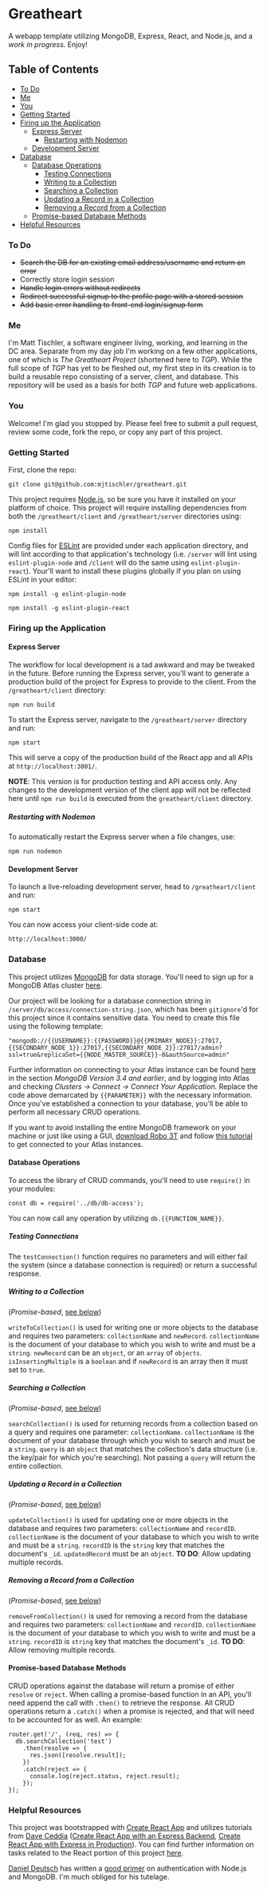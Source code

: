 # Greatheart
A webapp template utilizing MongoDB, Express, React, and Node.js, and a _work in progress_. Enjoy!

## Table of Contents

- [To Do](#to-do)
- [Me](#me)
- [You](#you)
- [Getting Started](#getting-started)
- [Firing up the Application](#firing-up-the-application)
  * [Express Server](#express-server)
    - [Restarting with Nodemon](#restarting-with-nodemon)
  * [Development Server](#development-server)
- [Database](#database)
  * [Database Operations](#database-operations)
    - [Testing Connections](#testing-connections)
    - [Writing to a Collection](#writing-to-a-collection)
    - [Searching a Collection](#searching-a-collection)
    - [Updating a Record in a Collection](#updating-a-record-in-a-collection)
    - [Removing a Record from a Collection](#removing-a-record-from-a-collection)
  * [Promise-based Database Methods](#promise-based-database-methods)
- [Helpful Resources](#helpful-resources)

### To Do
- ~~Search the DB for an existing email address/username and return an error~~
- Correctly store login session
- ~~Handle login errors without redirects~~
- ~~Redirect successful signup to the profile page with a stored session~~
- ~~Add basic error handling to front-end login/signup form~~

### Me

I'm Matt Tischler, a software engineer living, working, and learning in the DC area. Separate from my day job I'm working on a few other applications, one of which is _The Greatheart Project_ (shortened here to _TGP_). While the full scope of _TGP_ has yet to be fleshed out, my first step in its creation is to build a reusable repo consisting of a server, client, and database. This repository will be used as a basis for both _TGP_ and future web applications.

### You

Welcome! I'm glad you stopped by. Please feel free to submit a pull request, review some code, fork the repo, or copy any part of this project.

### Getting Started

First, clone the repo:

`git clone git@github.com:mjtischler/greatheart.git`

This project requires [Node.js](https://nodejs.org/en/download/), so be sure you have it installed on your platform of choice. This project will require installing dependencies from both the `/greatheart/client` and `/greatheart/server` directories using:

`npm install`

Config files for [ESLint](https://www.npmjs.com/package/eslint) are provided under each application directory, and will lint according to that application's technology (i.e. `/server` will lint using `eslint-plugin-node` and `/client` will do the same using `eslint-plugin-react`). Your'll want to install these plugins globally if you plan on using ESLint in your editor:

`npm install -g eslint-plugin-node`

`npm install -g eslint-plugin-react`

### Firing up the Application

#### Express Server

The workflow for local development is a tad awkward and may be tweaked in the future. Before running the Express server, you'll want to generate a production build of the project for Express to provide to the client. From the `/greatheart/client` directory:

`npm run build`

To start the Express server, navigate to the `/greatheart/server` directory and run:

`npm start`

This will serve a copy of the production build of the React app and all APIs at `http://localhost:3001/`.

**NOTE**: This version is for production testing and API access only. Any changes to the development version of the client app will not be reflected here until `npm run build` is executed from the `greatheart/client` directory.

##### Restarting with Nodemon

To automatically restart the Express server when a file changes, use:

`npm run nodemon`

#### Development Server

To launch a live-reloading development server, head to `/greatheart/client` and run:

`npm start`

You can now access your client-side code at:

`http://localhost:3000/`

### Database

This project utilizes [MongoDB](https://www.mongodb.com) for data storage. You'll need to sign up for a MongoDB Atlas cluster [here](https://www.mongodb.com/download-center).

Our project will be looking for a database connection string in `/server/db/access/connection-string.json`, which has been `gitignore`'d for this project since it contains sensitive data. You need to create this file using the following template:

`
 "mongodb://{{USERNAME}}:{{PASSWORD}}@{{PRIMARY_NODE}}:27017,{{SECONDARY_NODE_1}}:27017,{{SECONDARY_NODE_2}}:27017/admin?ssl=true&replicaSet={{NODE_MASTER_SOURCE}}-0&authSource=admin"
`

Further information on connecting to your Atlas instance can be found [here](https://docs.atlas.mongodb.com/driver-connection/#node-js-driver-example) in the section _MongoDB Version 3.4 and earlier_, and by logging into Atlas and checking *Clusters -> Connect -> Connect Your Application.* Replace the code above demarcated by `{{PARAMETER}}` with the necessary information. Once you've established a connection to your database, you'll be able to perform all necessary CRUD operations.

If you want to avoid installing the entire MongoDB framework on your machine or just like using a GUI, [download Robo 3T](https://robomongo.org/download) and follow [this tutorial](https://www.datduh.com/blog/2017/7/26/how-to-connect-to-mongodb-atlas-using-robo-3t-robomongo) to get connected to your Atlas instances.

#### Database Operations

To access the library of CRUD commands, you'll need to use `require()` in your modules:

`const db = require('../db/db-access');`

You can now call any operation by utilizing `db.{{FUNCTION_NAME}}`.

##### Testing Connections

The `testConnection()` function requires no parameters and will either fail the system (since a database connection is required) or return a successful response.

##### Writing to a Collection
(_Promise-based_, [see below](#promise-based-database-methods))

`writeToCollection()` is used for writing one or more objects to the database and requires two parameters: `collectionName` and `newRecord`. `collectionName` is the document of your database to which you wish to write and must be a `string`. `newRecord` can be an `object`, or an `array` of `objects`. `isInsertingMultiple` is a `boolean` and if `newRecord` is an array then it must set to `true`.

##### Searching a Collection
(_Promise-based_, [see below](#promise-based-database-methods))

`searchCollection()` is used for returning records from a collection based on a query and requires one parameter: `collectionName`. `collectionName` is the document of your database through which you wish to search and must be a `string`. `query` is an `object` that matches the collection's data structure (i.e. the key/pair for which you're searching). Not passing a `query` will return the entire collection.

##### Updating a Record in a Collection
(_Promise-based_, [see below](#promise-based-database-methods))

`updateCollection()` is used for updating one or more objects in the database and requires two parameters: `collectionName` and `recordID`. `collectionName` is the document of your database to which you wish to write and must be a `string`. `recordID` is the `string` key that matches the document's `_id`. `updatedRecord` must be an `object`. **TO DO**: Allow updating multiple records.

##### Removing a Record from a Collection
(_Promise-based_, [see below](#promise-based-database-methods))

`removeFromCollection()` is used for removing a record from the database and requires two parameters: `collectionName` and `recordID`. `collectionName` is the document of your database to which you wish to write and must be a `string`. `recordID` is `string` key that matches the document's `_id`. **TO DO**: Allow removing multiple records.

#### Promise-based Database Methods

CRUD operations against the database will return a promise of either `resolve` or `reject`. When calling a promise-based function in an API, you'll need append the call with `.then()` to retrieve the response. All CRUD operations return a `.catch()` when a promise is rejected, and that will need to be accounted for as well. An example:

```
router.get('/', (req, res) => {
  db.searchCollection('test')
    .then(resolve => {
      res.json([resolve.result]);
    })
    .catch(reject => {
      console.log(reject.status, reject.result);
    });
});
```

### Helpful Resources

This project was bootstrapped with [Create React App](https://github.com/facebookincubator/create-react-app) and utilizes tutorials from [Dave Ceddia](https://daveceddia.com/) ([Create React App with an Express Backend](https://daveceddia.com/create-react-app-express-backend/), [Create React App with Express in Production](https://daveceddia.com/create-react-app-express-production/)). You can find further information on tasks related to the React portion of this project [here](https://github.com/facebookincubator/create-react-app/blob/master/packages/react-scripts/template/README.md).

[Daniel Deutsch](https://medium.com/@ddcreationstudi) has written a [good primer](https://medium.com/of-all-things-tech-progress/starting-with-authentication-a-tutorial-with-node-js-and-mongodb-25d524ca0359) on authentication with Node.js and MongoDB. I'm much obliged for his tutelage.
